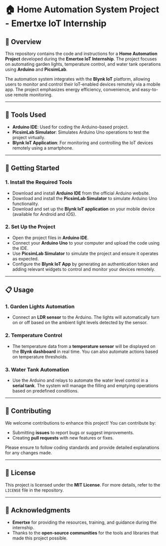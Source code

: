 # 🏠 Home Automation System Project - Emertxe IoT Internship

## 🌟 Overview

This repository contains the code and instructions for a **Home Automation Project** developed during the **Emertxe IoT Internship**. The project focuses on automating garden lights, temperature control, and water tank operations using **Arduino** and **PicsimLab**.

The automation system integrates with the **Blynk IoT** platform, allowing users to monitor and control their IoT-enabled devices remotely via a mobile app. The project emphasizes energy efficiency, convenience, and easy-to-use remote monitoring.

---

## 🔧 Tools Used

- **Arduino IDE**: Used for coding the Arduino-based project.
- **PicsimLab Simulator**: Simulates Arduino Uno operations to test the project virtually.
- **Blynk IoT Application**: For monitoring and controlling the IoT devices remotely using a smartphone.

---

## 🚀 Getting Started

### 1. Install the Required Tools

- Download and install **Arduino IDE** from the official Arduino website.
- Download and install the **PicsimLab Simulator** to simulate Arduino Uno functionality.
- Download and set up the **Blynk IoT application** on your mobile device (available for Android and iOS).

### 2. Set Up the Project

- Open the project files in **Arduino IDE**.
- Connect your **Arduino Uno** to your computer and upload the code using the IDE.
- Use **PicsimLab Simulator** to simulate the project and ensure it operates as expected.
- Configure the **Blynk IoT App** by generating an authentication token and adding relevant widgets to control and monitor your devices remotely.

---

## 📋 Usage

### 1. **Garden Lights Automation**

- Connect an **LDR sensor** to the Arduino. The lights will automatically turn on or off based on the ambient light levels detected by the sensor.

### 2. **Temperature Control**

- The temperature data from a **temperature sensor** will be displayed on the **Blynk dashboard** in real time. You can also automate actions based on temperature thresholds.

### 3. **Water Tank Automation**

- Use the Arduino and relays to automate the water level control in a **serial tank**. The system will manage the filling and emptying operations based on predefined conditions.

---

## 🤝 Contributing

We welcome contributions to enhance this project! You can contribute by:

- Submitting **issues** to report bugs or suggest improvements.
- Creating **pull requests** with new features or fixes.

Please ensure to follow coding standards and provide detailed explanations for any changes made.

---

## 📜 License

This project is licensed under the **MIT License**. For more details, refer to the `LICENSE` file in the repository.

---

## 🙏 Acknowledgments

- **Emertxe** for providing the resources, training, and guidance during the internship.
- Thanks to the **open-source communities** for the tools and libraries that made this project possible.

